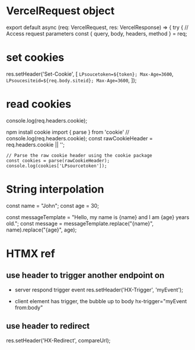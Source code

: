 # VercelRequest object

export default async (req: VercelRequest, res: VercelResponse) => {
  try {
    // Access request parameters
    const { query, body, headers, method } = req;

# set cookies
res.setHeader('Set-Cookie', [
    `LPsoucetoken=${token}; Max-Age=3600`,
    `LPsoucesiteid=${req.body.siteid}; Max-Age=3600`,
  ]);

# read cookies
console.log(req.headers.cookie);

npm install cookie
import { parse } from 'cookie'
 // console.log(req.headers.cookie);
    const rawCookieHeader = req.headers.cookie || '';

    // Parse the raw cookie header using the cookie package
    const cookies = parse(rawCookieHeader);
    console.log(cookies['LPsourcetoken']);

# String interpolation
const name = "John";
const age = 30;

const messageTemplate = "Hello, my name is {name} and I am {age} years old.";
const message = messageTemplate.replace("{name}", name).replace("{age}", age);



# HTMX ref
## use header to trigger another endpoint on 
- server respond trigger event
res.setHeader('HX-Trigger', 'myEvent');

- client element has trigger, the bubble up to body
hx-trigger="myEvent from:body"


## use header to redirect
res.setHeader('HX-Redirect', compareUrl);
